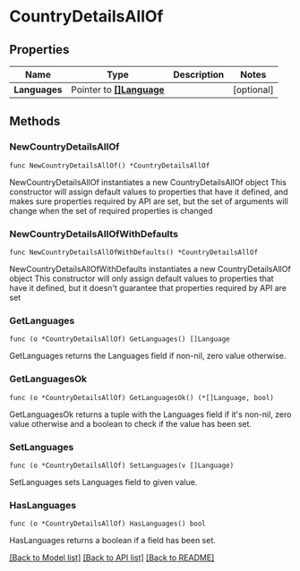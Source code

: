 # CountryDetailsAllOf

## Properties

Name | Type | Description | Notes
------------ | ------------- | ------------- | -------------
**Languages** | Pointer to [**[]Language**](Language.md) |  | [optional] 

## Methods

### NewCountryDetailsAllOf

`func NewCountryDetailsAllOf() *CountryDetailsAllOf`

NewCountryDetailsAllOf instantiates a new CountryDetailsAllOf object
This constructor will assign default values to properties that have it defined,
and makes sure properties required by API are set, but the set of arguments
will change when the set of required properties is changed

### NewCountryDetailsAllOfWithDefaults

`func NewCountryDetailsAllOfWithDefaults() *CountryDetailsAllOf`

NewCountryDetailsAllOfWithDefaults instantiates a new CountryDetailsAllOf object
This constructor will only assign default values to properties that have it defined,
but it doesn't guarantee that properties required by API are set

### GetLanguages

`func (o *CountryDetailsAllOf) GetLanguages() []Language`

GetLanguages returns the Languages field if non-nil, zero value otherwise.

### GetLanguagesOk

`func (o *CountryDetailsAllOf) GetLanguagesOk() (*[]Language, bool)`

GetLanguagesOk returns a tuple with the Languages field if it's non-nil, zero value otherwise
and a boolean to check if the value has been set.

### SetLanguages

`func (o *CountryDetailsAllOf) SetLanguages(v []Language)`

SetLanguages sets Languages field to given value.

### HasLanguages

`func (o *CountryDetailsAllOf) HasLanguages() bool`

HasLanguages returns a boolean if a field has been set.


[[Back to Model list]](../README.md#documentation-for-models) [[Back to API list]](../README.md#documentation-for-api-endpoints) [[Back to README]](../README.md)


